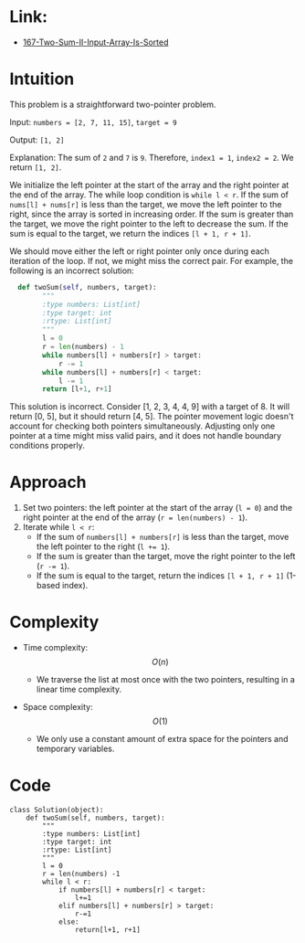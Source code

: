 # Link:
- [167-Two-Sum-II-Input-Array-Is-Sorted](https://leetcode.com/problems/two-sum-ii-input-array-is-sorted/description/)

# Intuition
This problem is a straightforward two-pointer problem.

Input: `numbers = [2, 7, 11, 15]`, `target = 9`

Output: `[1, 2]`

Explanation: The sum of `2` and `7` is `9`. Therefore, `index1 = 1`, `index2 = 2`. We return `[1, 2]`.

We initialize the left pointer at the start of the array and the right pointer at the end of the array. The while loop condition is `while l < r`. If the sum of `nums[l] + nums[r]` is less than the target, we move the left pointer to the right, since the array is sorted in increasing order. If the sum is greater than the target, we move the right pointer to the left to decrease the sum. If the sum is equal to the target, we return the indices `[l + 1, r + 1]`.

We should move either the left or right pointer only once during each iteration of the loop. If not, we might miss the correct pair. For example, the following is an incorrect solution:

```python
  def twoSum(self, numbers, target):
        """
        :type numbers: List[int]
        :type target: int
        :rtype: List[int]
        """
        l = 0
        r = len(numbers) - 1
        while numbers[l] + numbers[r] > target:
            r -= 1
        while numbers[l] + numbers[r] < target:
            l -= 1
        return [l+1, r+1]
```
This solution is incorrect. Consider [1, 2, 3, 4, 4, 9] with a target of 8. It will return [0, 5], but it should return [4, 5]. The pointer movement logic doesn't account for checking both pointers simultaneously. Adjusting only one pointer at a time might miss valid pairs, and it does not handle boundary conditions properly.

# Approach

1. Set two pointers: the left pointer at the start of the array (`l = 0`) and the right pointer at the end of the array (`r = len(numbers) - 1`).
2. Iterate while `l < r`:
    - If the sum of `numbers[l] + numbers[r]` is less than the target, move the left pointer to the right (`l += 1`).
    - If the sum is greater than the target, move the right pointer to the left (`r -= 1`).
    - If the sum is equal to the target, return the indices `[l + 1, r + 1]` (1-based index).

# Complexity
- Time complexity:
  $$O(n)$$
  - We traverse the list at most once with the two pointers, resulting in a linear time complexity.

- Space complexity:
  $$O(1)$$
  - We only use a constant amount of extra space for the pointers and temporary variables.

# Code
```
class Solution(object):
    def twoSum(self, numbers, target):
        """
        :type numbers: List[int]
        :type target: int
        :rtype: List[int]
        """
        l = 0
        r = len(numbers) -1
        while l < r:
            if numbers[l] + numbers[r] < target:
                l+=1
            elif numbers[l] + numbers[r] > target:
                r-=1
            else:
                return[l+1, r+1]
```
